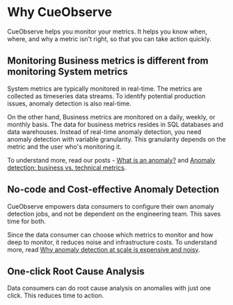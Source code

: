 # Why CueObserve

CueObserve helps you monitor your metrics. It helps you know when, where, and why a metric isn't right, so that you can take action quickly.

## Monitoring Business metrics is different from monitoring System metrics

System metrics are typically monitored in real-time. The metrics are collected as timeseries data streams. To identify potential production issues, anomaly detection is also real-time.

On the other hand, Business metrics are monitored on a daily, weekly, or monthly basis. The data for business metrics resides in SQL databases and data warehouses. Instead of real-time anomaly detection, you need anomaly detection with variable granularity. This granularity depends on the metric and the user who's monitoring it.

To understand more, read our posts - [What is an anomaly?](https://cuebook.ai/blog/anomaly/) and [Anomaly detection: business vs. technical metrics](https://cuebook.ai/blog/anomaly-detection-business-metrics-vs-technical-metrics/).

## No-code and Cost-effective Anomaly Detection

CueObserve empowers data consumers to configure their own anomaly detection jobs, and not be dependent on the engineering team. This saves time for both.

Since the data consumer can choose which metrics to monitor and how deep to monitor, it reduces noise and infrastructure costs. To understand more, read [Why anomaly detection at scale is expensive and noisy](https://cuebook.ai/blog/why-anomaly-detection-at-scale-is-hard-expensive-and-noisy/).

## One-click Root Cause Analysis

Data consumers can do root cause analysis on anomalies with just one click. This reduces time to action.

